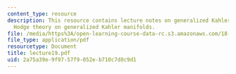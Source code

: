 ```yaml
---
content_type: resource
description: This resource contains lecture notes on generalized Kahler geometry and
  Hodge theory on generalized Kahler manifolds.
file: /media/https%3A/open-learning-course-data-rc.s3.amazonaws.com/18-969-topics-in-geometry-dirac-geometry-fall-2006/2a75a39e9f9757f9052eb710c7d8c9d1_lecture19.pdf
file_type: application/pdf
resourcetype: Document
title: lecture19.pdf
uid: 2a75a39e-9f97-57f9-052e-b710c7d8c9d1
---
```

